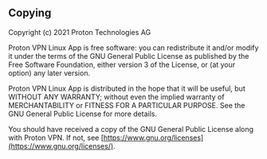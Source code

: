## Copying

Copyright (c) 2021 Proton Technologies AG

Proton VPN Linux App is free software: you can redistribute it and/or modify
it under the terms of the GNU General Public License as published by
the Free Software Foundation, either version 3 of the License, or
(at your option) any later version.

Proton VPN Linux App is distributed in the hope that it will be useful,
but WITHOUT ANY WARRANTY; without even the implied warranty of
MERCHANTABILITY or FITNESS FOR A PARTICULAR PURPOSE. See the
GNU General Public License for more details.

You should have received a copy of the GNU General Public License
along with Proton VPN. If not, see [https://www.gnu.org/licenses](https://www.gnu.org/licenses/).
